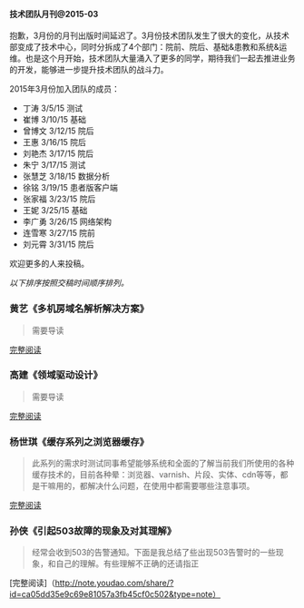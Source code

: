 #### 技术团队月刊@2015-03

抱歉，3月份的月刊出版时间延迟了。3月份技术团队发生了很大的变化，从技术部变成了技术中心，同时分拆成了4个部门：院前、院后、基础&患教和系统&运维。也是这个月开始，技术团队大量涌入了更多的同学，期待我们一起去推进业务的开发，能够进一步提升技术团队的战斗力。

2015年3月份加入团队的成员：

* 丁涛	3/5/15	测试* 崔博	3/10/15	基础* 曾博文	3/12/15	院后* 王惠	3/16/15	院后* 刘艳杰	3/17/15	院后* 朱宁	3/17/15	测试* 张慧芝	3/18/15	数据分析* 徐铭	3/19/15	患者版客户端* 张家福	3/23/15	院后* 王妮	3/25/15	基础* 李广勇	3/26/15	网络架构* 连雪寒	3/27/15	院前* 刘元霄	3/31/15	院后

欢迎更多的人来投稿。


*以下排序按照交稿时间顺序排列。*


### 黄艺《多机房域名解析解决方案》

> 需要导读

[完整阅读](http://note.youdao.com/share/?id=8653afe0a5b3ff55fe7e9605a3ef26e6&type=note)


### 高建《领域驱动设计》

> 需要导读

[完整阅读](http://note.youdao.com/share/?id=b204df7bd89e9471e9fe9e8a5c13376c&type=note)

### 杨世琪《缓存系列之浏览器缓存》

> 此系列的需求时测试同事希望能够系统和全面的了解当前我们所使用的各种缓存技术的，目前各种晕：浏览器、varnish、片段、实体、cdn等等，都是干嘛用的，都解决什么问题，在使用中都需要哪些注意事项。

[完整阅读](https://github.com/yangshiqi/wiki/blob/master/ysq/explorercache.md)

### 孙侠《引起503故障的现象及对其理解》

> 经常会收到503的告警通知。下面是我总结了些出现503告警时的一些现象，和自己的理解。有些理解不正确的还请指正

[完整阅读]（http://note.youdao.com/share/?id=ca05dd35e9c69e81057a3fb45cf0c502&type=note）


